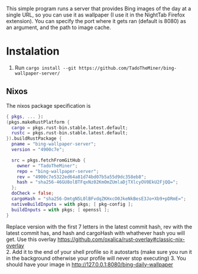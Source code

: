 This simple program runs a server that provides Bing images of the day at a single URL, so you can use it as wallpaper (I use it in the NightTab Firefox extension).
You can specify the port where it gets ran (default is 8080) as an argument, and the path to image cache.
# Instalation
1. Run ```cargo install --git https://github.com/TadoTheMiner/bing-wallpaper-server/```
## Nixos 
The nixos package specification is 
```nix
{ pkgs, ... }:
(pkgs.makeRustPlatform {
  cargo = pkgs.rust-bin.stable.latest.default;
  rustc = pkgs.rust-bin.stable.latest.default;
}).buildRustPackage {
  pname = "bing-wallpaper-server";
  version = "4900c7e";

  src = pkgs.fetchFromGitHub {
    owner = "TadoTheMiner";
    repo = "bing-wallpaper-server";
    rev = "4900c7e5322ed64a81d74bd07b5a55d9dc358eb8";
    hash = "sha256-46GU8olBTFqxNz02KmOmZUmlaDjTXlcyOV0EkU2FjQQ=";
  };
  doCheck = false;
  cargoHash = "sha256-DmtgN5L0lBFvdqZKHxcO0JkeNkBesE3Jo+Xb9+pDRmE=";
  nativeBuildInputs = with pkgs; [ pkg-config ];
  buildInputs = with pkgs; [ openssl ];
}

```
Replace version with the first 7 letters in the latest commit hash, rev with the latest commit has, and hash and cargoHash with whathever hash you will get. Use this overlay https://github.com/oxalica/rust-overlay#classic-nix-overlay  
2. Add it to the end of your shell profile so it autostarts (make sure you run it in the background otherwise your profile will never stop executing)
3. You should have your image in http://127.0.0.1:8080/bing-daily-wallpaper
